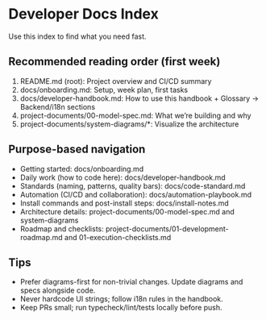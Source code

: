 # Developer Docs Index

Use this index to find what you need fast.

## Recommended reading order (first week)
1. README.md (root): Project overview and CI/CD summary
2. docs/onboarding.md: Setup, week plan, first tasks
3. docs/developer-handbook.md: How to use this handbook + Glossary → Backend/i18n sections
4. project-documents/00-model-spec.md: What we’re building and why
5. project-documents/system-diagrams/*: Visualize the architecture

## Purpose-based navigation
- Getting started: docs/onboarding.md
- Daily work (how to code here): docs/developer-handbook.md
- Standards (naming, patterns, quality bars): docs/code-standard.md
- Automation (CI/CD and collaboration): docs/automation-playbook.md
- Install commands and post-install steps: docs/install-notes.md
- Architecture details: project-documents/00-model-spec.md and system-diagrams
- Roadmap and checklists: project-documents/01-development-roadmap.md and 01-execution-checklists.md

## Tips
- Prefer diagrams-first for non-trivial changes. Update diagrams and specs alongside code.
- Never hardcode UI strings; follow i18n rules in the handbook.
- Keep PRs small; run typecheck/lint/tests locally before push.
